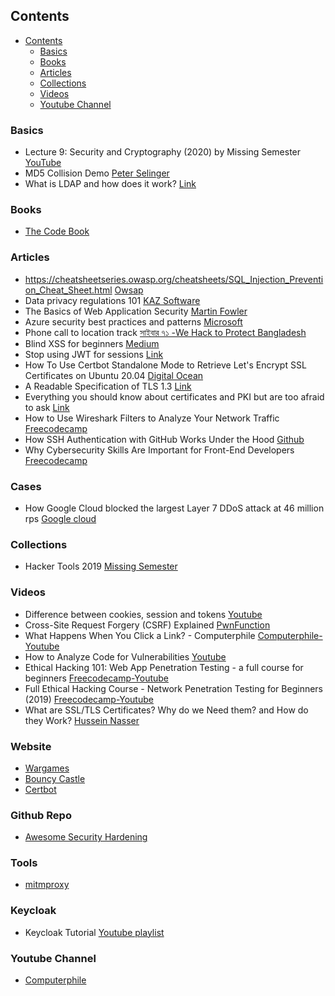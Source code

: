 ## Contents

- [Contents](#contents)
  - [Basics](#basics)
  - [Books](#books)
  - [Articles](#articles)
  - [Collections](#collections)
  - [Videos](#videos)
  - [Youtube Channel](#youtube-channel)

### Basics
* Lecture 9: Security and Cryptography (2020) by Missing Semester [YouTube](https://youtu.be/tjwobAmnKTo)
* MD5 Collision Demo [Peter Selinger](https://www.mathstat.dal.ca/~selinger/md5collision/)
* What is LDAP and how does it work? [Link](https://sensu.io/blog/what-is-ldap)

### Books
- [The Code Book](https://simonsingh.net/books/the-code-book/) 

### Articles 

- https://cheatsheetseries.owasp.org/cheatsheets/SQL_Injection_Prevention_Cheat_Sheet.html [Owsap](https://cheatsheetseries.owasp.org/cheatsheets/SQL_Injection_Prevention_Cheat_Sheet.html)
- Data privacy regulations 101 [KAZ Software](https://kaz.com.bd/blog/2020/12/16/data-privacy-regulations-101)
- The Basics of Web Application Security [Martin Fowler](https://www.martinfowler.com/articles/web-security-basics.html)
- Azure security best practices and patterns [Microsoft](https://learn.microsoft.com/en-us/azure/security/fundamentals/best-practices-and-patterns)
- Phone call to location track [সাইবার ৭১ -We Hack to Protect Bangladesh](https://www.facebook.com/Cyber71Bangladesh/posts/833847376966122)
- Blind XSS for beginners [Medium](https://infosecwriteups.com/blind-xss-for-beginners-c88e48083071)
- Stop using JWT for sessions [Link](http://cryto.net/~joepie91/blog/2016/06/13/stop-using-jwt-for-sessions/)
- How To Use Certbot Standalone Mode to Retrieve Let's Encrypt SSL Certificates on Ubuntu 20.04 [Digital Ocean](https://www.digitalocean.com/community/tutorials/how-to-use-certbot-standalone-mode-to-retrieve-let-s-encrypt-ssl-certificates-on-ubuntu-20-04)
- A Readable Specification of TLS 1.3 [Link](https://www.davidwong.fr/tls13/)
- Everything you should know about certificates and PKI but are too afraid to ask [Link](https://smallstep.com/blog/everything-pki/)
- How to Use Wireshark Filters to Analyze Your Network Traffic [Freecodecamp](https://www.freecodecamp.org/news/use-wireshark-filters-to-analyze-network-traffic/)
- How SSH Authentication with GitHub Works Under the Hood [Github](https://www.freecodecamp.org/news/ssh-authentication-with-github-under-the-hood/)
- Why Cybersecurity Skills Are Important for Front-End Developers [Freecodecamp](https://www.freecodecamp.org/news/cybersecurity-for-front-end-developers/)

### Cases

- How Google Cloud blocked the largest Layer 7 DDoS attack at 46 million rps [Google cloud](https://cloud.google.com/blog/products/identity-security/how-google-cloud-blocked-largest-layer-7-ddos-attack-at-46-million-rps)

### Collections
* Hacker Tools 2019 [Missing Semester](https://www.youtube.com/playlist?list=PLyzOVJj3bHQuiujH1lpn8cA9dsyulbYRv)

### Videos

- Difference between cookies, session and tokens [Youtube](https://youtu.be/GhrvZ5nUWNg?si=RauCnYwWmEOp2G1S)
- Cross-Site Request Forgery (CSRF) Explained [PwnFunction](https://youtu.be/eWEgUcHPle0?si=CrTu3RNSJcRPDQSJ)
- What Happens When You Click a Link? - Computerphile [Computerphile-Youtube](https://youtu.be/keo0dglCj7I?si=n_FzLUUJZmWJZQ4y)
- How to Analyze Code for Vulnerabilities [Youtube](https://www.youtube.com/live/A8CNysN-lOM?si=-m8J6J95c3JzFDEh)
- Ethical Hacking 101: Web App Penetration Testing - a full course for beginners [Freecodecamp-Youtube](https://youtu.be/2_lswM1S264?si=zrA3ad4AUdzsI3e5)
- Full Ethical Hacking Course - Network Penetration Testing for Beginners (2019) [Freecodecamp-Youtube](https://youtu.be/3Kq1MIfTWCE?si=yyMsg-Ek8-uvcTx_)
- What are SSL/TLS Certificates? Why do we Need them? and How do they Work? [Hussein Nasser](https://youtu.be/r1nJT63BFQ0?si=kRATV2Kg1nh0fCfS)

### Website
- [Wargames](https://overthewire.org/wargames/)
- [Bouncy Castle](https://www.bouncycastle.org/)
- [Certbot](https://certbot.eff.org/instructions)

### Github Repo
- [Awesome Security Hardening](https://github.com/decalage2/awesome-security-hardening)

### Tools

- [mitmproxy](https://www.mitmproxy.org/)

### Keycloak

- Keycloak Tutorial [Youtube playlist](https://youtube.com/playlist?list=PLRTM7OTAxy3OcmFEZeIcRgyYBjFR9yNyT&si=kTv1tkhtunI9YGyP)

### Youtube Channel

- [Computerphile](https://www.youtube.com/@Computerphile)

